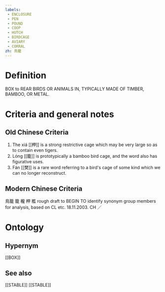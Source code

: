 ```yaml
---
labels: 
 - ENCLOSURE
 - PEN
 - POUND
 - COOP
 - HUTCH
 - BIRDCAGE
 - AVIARY
 - CORRAL
zh: 鳥籠
---
```


# Definition
BOX to REAR BIRDS OR ANIMALS IN, TYPICALLY MADE OF TIMBER, BAMBOO, OR METAL.
# Criteria and general notes
## Old Chinese Criteria
1. The xiá [[柙]] is a strong restrictive cage which may be very large so as to contain even tigers.
2. Lóng [[籠]] is prototypically a bamboo bird cage, and the word also has figurative uses.
3. Fán [[樊]] is a rare word referring to a bird's cage of some kind which we can no longer reconstruct.
## Modern Chinese Criteria
鳥籠
籠
櫳
柙
檻
rough draft to BEGIN TO identify synonym group members for analysis, based on CL etc. 18.11.2003. CH ／
# Ontology

## Hypernym
[[BOX]]
## See also
[[STABLE]]
[[STABLE]]